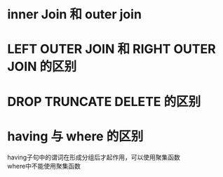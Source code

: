 # inner Join 和 outer join  

# LEFT OUTER JOIN 和 RIGHT OUTER JOIN 的区别  


# DROP TRUNCATE DELETE 的区别



# having 与 where 的区别  
having子句中的谓词在形成分组后才起作用，可以使用聚集函数  
where中不能使用聚集函数  